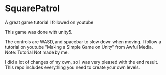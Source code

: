 # SquarePatrol
A great game tutorial I followed on youtube

This game was done with unity5.

The controls are WASD, and spacebar to slow down when moving.
I follow a tutorial on youtube "Making a Simple Game on Unity" from Awful Media. Note: Tutorial Not made by me.

I did a lot of changes of my own, so I was very pleased with the end result.
This repo includes everything you need to create your own levels.
